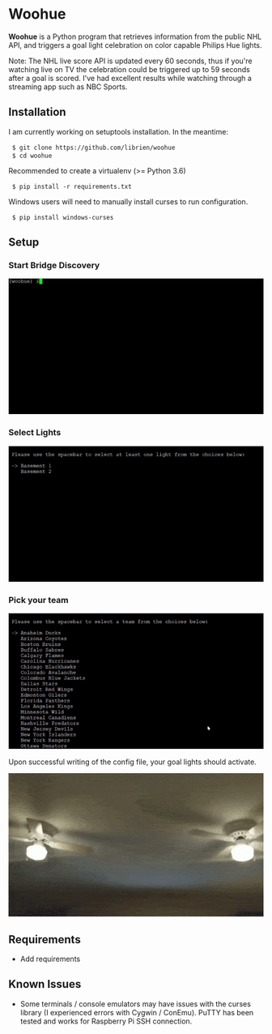# Woohue

**Woohue** is a Python program that retrieves information from the public NHL API, and triggers a goal light celebration on color capable Philips Hue lights.  

Note: The NHL live score API is updated every 60 seconds, thus if you're watching live on TV the celebration could be triggered up to 59 seconds after a goal is scored.  I've had excellent results while watching through a streaming app such as NBC Sports.

## Installation
I  am currently working on setuptools installation. In the meantime:
    
     $ git clone https://github.com/librien/woohue
     $ cd woohue

Recommended to create a virtualenv (>= Python 3.6)

	 $ pip install -r requirements.txt
	
Windows users will need to manually install curses to run configuration.  

	 $ pip install windows-curses

## Setup
### Start Bridge Discovery
![Automatically discover Hue bridge and color capable lights](media/discovery.gif)
### Select Lights
![Select your goal lights](media/lightselect.gif)
### Pick your team
![Select your favorite team](media/teamselect.gif)

 Upon successful writing of the config file, your goal lights should activate.
  
   ![Select your favorite team](media/goal.gif)

## Requirements
 - Add requirements

## Known Issues
 - Some terminals / console emulators may have issues with the curses library (I experienced errors with Cygwin / ConEmu).  PuTTY has been tested and works for Raspberry Pi SSH connection.
